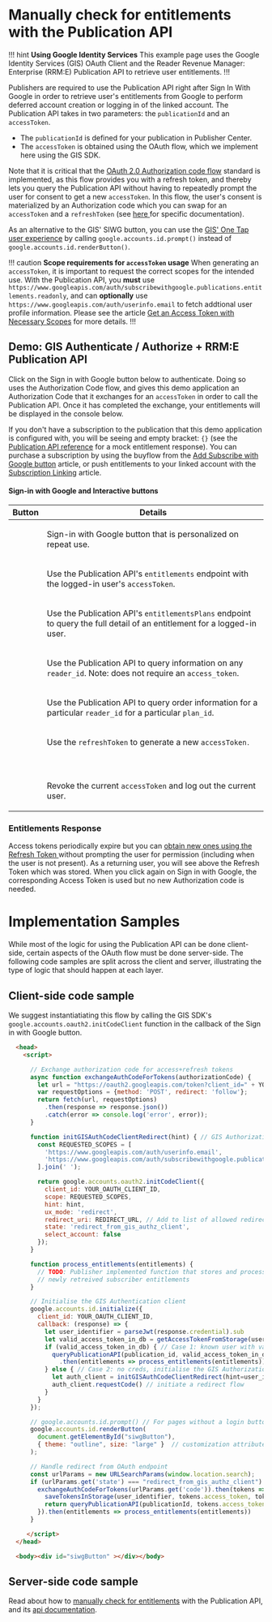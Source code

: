 <script src="https://accounts.google.com/gsi/client"></script>


# Manually check for entitlements with the Publication API

!!! hint **Using Google Identity Services**
This example page uses the Google Identity Services (GIS) OAuth Client and the Reader Revenue Manager: Enterprise (RRM:E) Publication API to retrieve user entitlements.
!!!

Publishers are required to use the Publication API right after Sign In With Google in order to retrieve user's entitlements from Google to perform deferred account creation or logging in of the linked account. The Publication API takes in two parameters: the `publicationId` and an `accessToken`.

*   The `publicationId` is defined for your publication in Publisher Center.
*   The `accessToken` is obtained using the OAuth flow, which we implement here using the GIS SDK.

Note that it is critical that the [OAuth 2.0 Authorization code flow](https://www.ietf.org/rfc/rfc6749.txt) standard is implemented, as this flow provides you with a refresh token, and thereby lets you query the Publication API without having to repeatedly prompt the user for consent to get a new `accessToken`. In this flow, the user's consent is materialized by an Authorization code which you can swap for an `accessToken` and a `refreshToken` (see [here ](https://developers.google.com/identity/protocols/oauth2/web-server#handlingresponse)for specific documentation).

As an alternative to the GIS' SIWG button, you can use the [GIS' One Tap user experience](https://developers.google.com/identity/gsi/web/guides/features) by calling `google.accounts.id.prompt()` instead of `google.accounts.id.renderButton()`.

!!! caution **Scope requirements for `accessToken` usage**
When generating an `accessToken`, it is important to request the correct scopes for
the intended use. With the Publication API, you **must** use `https://www.googleapis.com/auth/subscribewithgoogle.publications.entitlements.readonly`, and can **optionally** use `https://www.googleapis.com/auth/userinfo.email` to fetch addtional user profile information. Please see the article [Get an Access Token with Necessary Scopes](https://developers.google.com/news/reader-revenue/monetization/sell/check-for-entitlements?#access_token) for more details.
!!!

## Demo: GIS Authenticate / Authorize + RRM:E Publication API

Click on the Sign in with Google button below to authenticate. Doing so uses the Authorization Code flow, and gives this demo application an Authorization Code that it exchanges for an `accessToken` in order to call the Publication API. Once it has completed the exchange, your entitlements will be displayed in the console below. 

If you don't have a subscription to the publication that this demo application is configured with, you will be seeing and empty bracket: `{}` (see the [Publication API reference](https://developers.google.com/news/reader-revenue/monetization/reference/publication-api?#entitlements) for a mock entitlement response). You can purchase a subscription by using the buyflow from the [Add Subscribe with Google button](/swg/add-button) article, or push entitlements to your linked account with the [Subscription Linking](/subscription-linking/client-side) article. 

#### Sign-in with Google and Interactive buttons

<table>
  <thead>
    <tr>
      <th>
        Button
      </th>
      <th>
        Details
      </th>
    </tr>
  </thead>
  <tbody>
    <tr id="siwgButton">
      <td>
        <div class="button"></div>
      </td>
      <td>
        <p>Sign-in with Google button that is personalized on repeat use.</p>
      </td>
    </tr>
    <tr id="accessToken" class="hidden">
      <td>
        <div class="button"></div>
      </td>
      <td>
        <p>Use the Publication API's <code>entitlements</code> endpoint with the logged-in user's <code>accessToken</code>.</p>
      </td>
    </tr>
    <tr id="entitlementsPlans" class="hidden">
      <td>
        <div class="button"></div>
      </td>
      <td>
        <p>Use the Publication API's <code>entitlementsPlans</code> endpoint to query the full detail of an entitlement for a logged-in user.</p>
      </td>
    </tr>
    <tr id="member" class="hidden">
      <td>
        <div class="button"></div>
      </td>
      <td>
        <p>Use the Publication API to query information on any <code>reader_id</code>. Note: does not require an <code>access_token</code>.</p>
      </td>
    </tr>
    <tr id="order" class="hidden">
      <td>
        <div class="button"></div>
      </td>
      <td>
        <p>Use the Publication API to query order information for a particular <code>reader_id</code>
        for a particular <code>plan_id</code>.</p>
      </td>
    </tr>    
    <tr id="refreshButton" class="hidden">
      <td>
        <div class="button"></div>
      </td>
      <td>
        <p>Use the <code>refreshToken</code> to generate a new <code>accessToken<code>.</p>
      </td>
    </tr>
    <tr id="revokeButton" class="hidden">
      <td>
        <div class="button"></div>
      </td>
      <td>
        <p>Revoke the current <code>accessToken</code> and log out the current user.</p>
      </td>
    </tr>
  </tbody>
</table>

<div id="GISOutput"></div>



### Entitlements Response

Access tokens periodically expire but you can [obtain new ones using the Refresh Token ](https://developers.google.com/identity/protocols/oauth2/web-server#offline)without prompting the user for permission (including when the user is not present). As a returning user, you will see above the Refresh Token which was stored. When you click again on Sign in with Google, the corresponding Access Token is used but no new Authorization code is needed.


# Implementation Samples

While most of the logic for using the Publication API can be done client-side,
certain aspects of the OAuth flow must be done server-side. The following code
samples are split across the client and server, illustrating the type of logic
that should happen at each layer.

## Client-side code sample

We suggest instantiatiating this flow by calling the GIS SDK's `google.accounts.oauth2.initCodeClient` function in the callback of the Sign in with Google button.


```html
  <head>
    <script>

      // Exchange authorization code for access+refresh tokens
      async function exchangeAuthCodeForTokens(authorizationCode) {
        let url = "https://oauth2.googleapis.com/token?client_id=" + YOUR_OAUTH_CLIENT_ID + "&client_secret=" + YOUR_OAUTH_CLIENT_SECRET + "&code=" + authorizationCode + "&grant_type=authorization_code&redirect_uri=" + REDIRECT_URL
        var requestOptions = {method: 'POST', redirect: 'follow'};
        return fetch(url, requestOptions)
          .then(response => response.json())
          .catch(error => console.log('error', error));
      }

      function initGISAuthCodeClientRedirect(hint) { // GIS Authorization client
        const REQUESTED_SCOPES = [
          'https://www.googleapis.com/auth/userinfo.email',
          'https://www.googleapis.com/auth/subscribewithgoogle.publications.entitlements.readonly'
        ].join(' ');

        return google.accounts.oauth2.initCodeClient({
          client_id: YOUR_OAUTH_CLIENT_ID,
          scope: REQUESTED_SCOPES,
          hint: hint,
          ux_mode: 'redirect',
          redirect_uri: REDIRECT_URL, // Add to list of allowed redirects in Cloud Console
          state: 'redirect_from_gis_authz_client',
          select_account: false
        });
      }

      function process_entitlements(entitlements) {
        // TODO: Publisher implemented function that stores and processes
        // newly retreived subscriber entitlements
      }

      // Initialise the GIS Authentication client
      google.accounts.id.initialize({
        client_id: YOUR_OAUTH_CLIENT_ID,
        callback: (response) => {
          let user_identifier = parseJwt(response.credential).sub
          let valid_access_token_in_db = getAccessTokenFromStorage(user_identifier)
          if (valid_access_token_in_db) { // Case 1: known user with valid token
            queryPublicationAPI(publication_id, valid_access_token_in_db)
              .then(entitlements => process_entitlements(entitlements))
          } else { // Case 2: no creds, initialise the GIS Authorization client
            let auth_client = initGISAuthCodeClientRedirect(hint=user_identifier)
            auth_client.requestCode() // initiate a redirect flow
          }
        }
      });

      // google.accounts.id.prompt() // For pages without a login button, use One Tap
      google.accounts.id.renderButton(
        document.getElementById("siwgButton"),
        { theme: "outline", size: "large" }  // customization attributes
      );

      // Handle redirect from OAuth endpoint
      const urlParams = new URLSearchParams(window.location.search);
      if (urlParams.get('state') === "redirect_from_gis_authz_client") {
        exchangeAuthCodeForTokens(urlParams.get('code')).then(tokens => {
          saveTokensInStorage(user_identifier, tokens.access_token, tokens.refresh_token)
          return queryPublicationAPI(publicationId, tokens.access_token)
        }).then(entitlements => process_entitlements(entitlements))
      }

     </script>
  </head>

  <body><div id="siwgButton" ></div></body>
```

## Server-side code sample

Read about how to [manually check for entitlements](https://developers.google.com/news/reader-revenue/monetization/sell/check-for-entitlements) with the Publication API, and its [api documentation](https://developers.google.com/news/reader-revenue/monetization/reference/publication-api).
